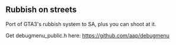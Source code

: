 ## Rubbish on streets

Port of GTA3's rubbish system to SA, plus you can shoot at it.

Get debugmenu_public.h here: https://github.com/aap/debugmenu
